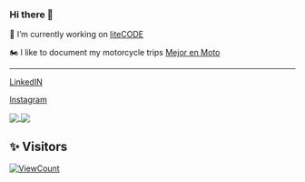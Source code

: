 ### Hi there 👋
🔭 I’m currently working on [liteCODE](https://litecodesas.com/)

🏍️ I like to document my motorcycle trips [Mejor en Moto](https://www.youtube.com/channel/UCqM2Ej4k6C1VZ3FxlFD4E6A)

----

[LinkedIN](https://www.linkedin.com/in/leon-santiago/)

[Instagram](https://www.instagram.com/akhenaleon/)

<a href="#" style="width: 50%">
 <img align="center" src="https://github-readme-stats.vercel.app/api?username=leonsantiago&count_private=true&theme=slateorange&show_icons=true" />
</a>
<a href="#" style="width: 50%">
  <img align="center" src="https://github-readme-stats.vercel.app/api/top-langs/?username=leonsantiago&hide=ShaderLab,HLSL&layout=compact&theme=onedark" />
</a>

  

## ✨ Visitors
[![ViewCount](https://views.whatilearened.today/views/github/leonsantiago/ismlhbb.svg?cache=remove)](#)
